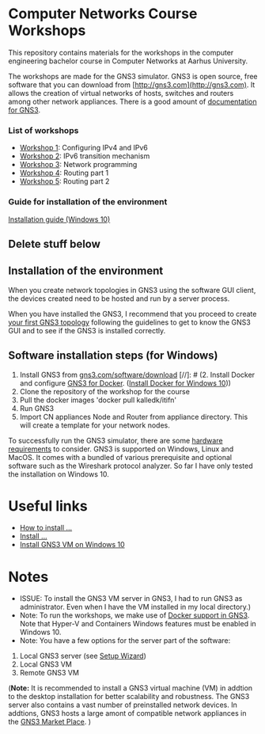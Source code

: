 #  Computer Networks Course Workshops
This repository contains materials for the workshops in the computer engineering bachelor course in Computer Networks at Aarhus University.

The workshops are made for the GNS3 simulator. GNS3 is open source, free software that you can download from [http://gns3.com](http://gns3.com). It allows the creation of virtual networks of hosts, switches and routers among other network appliances. There is a good amount of [documentation for GNS3](https://docs.gns3.com/). 

### List of workshops

- [Workshop 1](https://github.com/rhjacobsen/CN_workshops/tree/master/Workshops/1): Configuring IPv4 and IPv6
- [Workshop 2](https://github.com/rhjacobsen/CN_workshops/tree/master/Workshops/2): IPv6 transition mechanism
- [Workshop 3](https://github.com/rhjacobsen/CN_workshops/tree/master/Workshops/3): Network programming
- [Workshop 4](https://github.com/rhjacobsen/CN_workshops/tree/master/Workshops/4): Routing part 1
- [Workshop 5](https://github.com/rhjacobsen/CN_workshops/tree/master/Workshops/5): Routing part 2

### Guide for installation of the environment

[Installation guide (Windows 10)](https://github.com/rhjacobsen/CN_workshops/blob/master/Installation_guide.md)


## Delete stuff below


## Installation of the environment 

When you create network topologies in GNS3 using the software GUI client, the devices created need to be hosted and run by a server process. 

When you have installed the GNS3, I recommend that you proceed to create [your first GNS3 topology](https://docs.gns3.com/docs/getting-started/your-first-gns3-topology/#!) following the guidelines to get to know the GNS3 GUI and to see if the GNS3 is installed correctly.

## Software installation steps (for Windows)

1. Install GNS3 from [gns3.com/software/download](https://www.gns3.com/software/download)
[//]: # (2. Install Docker and configure [GNS3 for Docker](https://github.com/KalleDK/docker-itifn/tree/master/workshops). ([Install Docker for Windows 10](https://docs.docker.com/docker-for-windows/install/)))
3. Clone the repository of the workshop for the course
4. Pull the docker images 'docker pull kalledk/itifn'
2. Run GNS3
3. Import CN appliances Node and Router from appliance directory. This will create a template for your network nodes.

To successfully run the GNS3 simulator, there are some [hardware requirements](#hw_reqs) to consider. GNS3 is supported on Windows, Linux and MacOS. It comes with a bundled of various prerequisite and optional software such as the Wireshark protocol analyzer. So far I have only tested the installation on Windows 10.

# Useful links

- [How to install ...](https://www.sysnettechsolutions.com/en/install-gns3/)
- [Install ...](https://www.sysnettechsolutions.com/en/install-gns3-vm/)
- [Install GNS3 VM on Windows 10](https://summarynetworks.com/info-tlc/installing-gns3-vm-on-hyper-v-virtualization-platform-in-windows-10/)


# Notes

* ISSUE: To install the GNS3 VM server in GNS3, I had to run GNS3 as administrator. Even when I have the VM installed in my local directory.)
* Note: To run the workshops, we make use of [Docker support in GNS3](https://docs.gns3.com/docs/emulators/docker-support-in-gns3/#!). Note that Hyper-V and Containers Windows features must be enabled in Windows 10.
* Note: You have a few options for the server part of the software:

1. Local GNS3 server (see [Setup Wizard](https://docs.gns3.com/docs/getting-started/setup-wizard-local-server))
2. Local GNS3 VM
3. Remote GNS3 VM

(**Note:** It is recommended to install a GNS3 virtual machine (VM) in addtion to the desktop installation for better scalability and robustness. The GNS3 server also contains a vast number of preinstalled network devices.
In addtions, GNS3 hosts a large amont of compatible network appliances in the [GNS3 Market Place](https://www.gns3.com/marketplace). )


